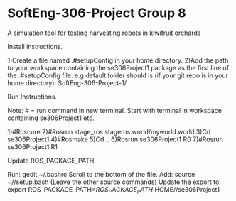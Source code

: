# SoftEng-306-Project Group 8
A simulation tool for testing harvesting robots in kiwifruit orchards

Install instructions. 

1)Create a file named .#setupConfig in your home directory.
2)Add the path to your workspace containing the se306Project1 package as the first line of the .#setupConfig file.
  e.g default folder should is (if your git repo is in your home directory): SoftEng-306-Project-1/

Run Instructions.

Note: # = run command in new terminal. Start with terminal in workspace containing se306Project1 etc.

1)#Roscore
2)#Rosrun stage_ros stageros world/myworld.world
3)Cd se306Project1
4)#Rosmake
5)Cd ..
6)Rosrun se306Project1 R0
7)#Rosrun se306Project1 R1

Update ROS_PACKAGE_PATH

Run: gedit ~/.bashrc
Scroll to the bottom of the file.
Add: source ~/<path to workspace>/setup.bash (Leave the other source commands)
Update the export to: export ROS_PACKAGE_PATH=$ROS_PACKAGE_PATH:$HOME/<path to workspace>/se306Project1

